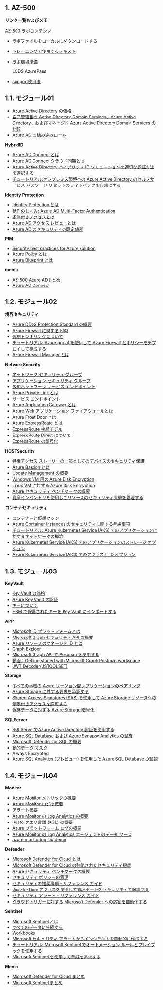 ## 1. **AZ-500**

**リンク一覧およびメモ**

[AZ-500 ラボコンテンツ](https://microsoftlearning.github.io/AZ-500JA-AzureSecurityTechnologies/)
- ラボファイルをローカルにダウンロードする

- [トレーニングで使用するテキスト](https://docs.microsoft.com/ja-jp/users/msftofficialcurriculum-4292/collections/neqjf5m83e37x4?wt.mc_id=esi_m2l_content_wwl)

- [ラボ環境準備](/az500/pdf/01-01-ラボ環境準備.pdf)
 
  LODS
  AzurePass
- [support使用法](pdf/support.pdf)

## 1.1. モジュール01
- [Azure Active Directory の価格](https://www.microsoft.com/ja-jp/security/business/identity-access-management/azure-ad-pricing?rtc=1)
- [自己管理型の Active Directory Domain Services、Azure Active Directory、およびマネージド Azure Active Directory Domain Services の比較](https://docs.microsoft.com/ja-jp/azure/active-directory-domain-services/compare-identity-solutions)
- [Azure AD の組み込みロール](https://docs.microsoft.com/ja-jp/azure/active-directory/roles/permissions-reference)
  
**HybridID**
- [Azure AD Connect とは](https://docs.microsoft.com/ja-jp/azure/active-directory/hybrid/whatis-azure-ad-connect)
- [Azure AD Connect クラウド同期とは](https://docs.microsoft.com/ja-jp/azure/active-directory/cloud-sync/what-is-cloud-sync)
- [Azure Active Directory ハイブリッド ID ソリューションの適切な認証方法を選択する](https://docs.microsoft.com/ja-jp/azure/active-directory/hybrid/choose-ad-authn)
- [チュートリアル:オンプレミス環境への Azure Active Directory のセルフサービス パスワード リセットのライトバックを有効にする](https://docs.microsoft.com/ja-jp/azure/active-directory/authentication/tutorial-enable-sspr-writeback)
  
**Identity** **Protection**
- [Identity Protection とは](https://docs.microsoft.com/ja-jp/azure/active-directory/identity-protection/overview-identity-protection)
- [動作のしくみ: Azure AD Multi-Factor Authentication](https://docs.microsoft.com/ja-jp/azure/active-directory/authentication/concept-mfa-howitworks)
- [条件付きアクセスとは](https://docs.microsoft.com/ja-jp/azure/active-directory/conditional-access/overview)
- [Azure AD アクセス レビューとは](https://docs.microsoft.com/ja-jp/azure/active-directory/governance/access-reviews-overview)
- [Azure AD のセキュリティの既定値群](https://docs.microsoft.com/ja-jp/azure/active-directory/fundamentals/concept-fundamentals-security-defaults)

**PIM**
- [Security best practices for Azure solution](https://azure.microsoft.com/mediahandler/files/resourcefiles/security-best-practices-for-azure-solutions/Azure%20Security%20Best%20Practices.pdf)
- [Azure Policy とは](https://docs.microsoft.com/ja-jp/azure/governance/policy/overview)
- [Azure Blueprint とは](https://docs.microsoft.com/ja-jp/azure/governance/blueprints/overview)

**memo**
- [AZ-500 Azure ADまとめ](pdf/AZ-500%20Azure%20ADまとめ.pdf)
- [Azure AD Connect](pdf/Azure%20AD%20Connect.pdf)

## 1.2. モジュール02

**境界セキュリティ**
- [Azure DDoS Protection Standard の概要](https://docs.microsoft.com/ja-jp/azure/ddos-protection/ddos-protection-overview)
- [Azure Firewall に関する FAQ](https://docs.microsoft.com/ja-jp/azure/firewall/firewall-faq)
- [強制トンネリングについて](https://docs.microsoft.com/ja-jp/azure/vpn-gateway/vpn-gateway-forced-tunneling-rm)
- [チュートリアル: Azure portal を使用して Azure Firewall とポリシーをデプロイして構成する](https://docs.microsoft.com/ja-jp/azure/firewall/tutorial-firewall-deploy-portal-policy)
- [Azure Firewall Manager とは](https://docs.microsoft.com/ja-jp/azure/firewall-manager/overview)

**NetworkSecurity**

- [ネットワーク セキュリティ グループ](https://docs.microsoft.com/ja-jp/azure/virtual-network/network-security-groups-overview)
- [アプリケーション セキュリティ グループ](https://docs.microsoft.com/ja-jp/azure/virtual-network/application-security-groups)
- [仮想ネットワーク サービス エンドポイント](https://docs.microsoft.com/ja-jp/azure/virtual-network/virtual-network-service-endpoints-overview)
- [Azure Private Link とは](https://docs.microsoft.com/ja-jp/azure/private-link/private-link-overview?toc=/azure/virtual-network/toc.json)
- [サービス エンドポイント](https://docs.microsoft.com/ja-jp/azure/virtual-network/vnet-integration-for-azure-services#compare-private-endpoints-and-service-endpoints)
- [Azure Application Gateway とは](https://docs.microsoft.com/ja-jp/azure/application-gateway/overview)
- [Azure Web アプリケーション ファイアウォールとは](https://docs.microsoft.com/ja-jp/azure/web-application-firewall/overview)
- [Azure Front Door とは](https://docs.microsoft.com/ja-jp/azure/frontdoor/front-door-overview)
- [Azure ExpressRoute とは](https://docs.microsoft.com/ja-jp/azure/expressroute/expressroute-introduction)
- [ExpressRoute 接続モデル](https://docs.microsoft.com/ja-jp/azure/expressroute/expressroute-connectivity-models)
- [ExpressRoute Direct について](https://docs.microsoft.com/ja-jp/azure/expressroute/expressroute-erdirect-about)
- [ExpressRoute の暗号化](https://docs.microsoft.com/ja-jp/azure/expressroute/expressroute-about-encryption)
  
**HOSTSecurity**
- [特権アクセス ストーリーの一部としてのデバイスのセキュリティ保護](https://docs.microsoft.com/ja-jp/security/compass/privileged-access-devices)
- [Azure Bastion とは](https://docs.microsoft.com/ja-jp/azure/bastion/bastion-overview)
- [Update Management の概要](https://docs.microsoft.com/ja-jp/azure/automation/update-management/overview)
- [Windows VM 用の Azure Disk Encryption](https://docs.microsoft.com/ja-jp/azure/virtual-machines/windows/disk-encryption-overview)
- [Linux VM に対する Azure Disk Encryption](https://docs.microsoft.com/ja-jp/azure/virtual-machines/linux/disk-encryption-overview)
- [Azure セキュリティ ベンチマークの概要](https://docs.microsoft.com/ja-jp/security/benchmark/azure/introduction)
- [資産インベントリを使用してリソースのセキュリティ態勢を管理する](https://docs.microsoft.com/ja-jp/azure/defender-for-cloud/asset-inventory)
  
**コンテナセキュリティ**
- [コンテナーと仮想マシン](https://docs.microsoft.com/ja-jp/virtualization/windowscontainers/about/containers-vs-vm)
- [Azure Container Instances のセキュリティに関する考慮事項](https://docs.microsoft.com/ja-jp/azure/container-instances/container-instances-image-security)
- [チュートリアル: Azure Kubernetes Service (AKS) でのアプリケーションに対するネットワークの概念](https://docs.microsoft.com/ja-jp/azure/aks/concepts-network)
- [Azure Kubernetes Service (AKS) でのアプリケーションのストレージ オプション](https://docs.microsoft.com/ja-jp/azure/aks/concepts-storage)
- [Azure Kubernetes Service (AKS) でのアクセスと ID オプション](https://docs.microsoft.com/ja-jp/azure/aks/concepts-identity)



## 1.3. モジュール03
**KeyVault**
- [Key Vault の価格](https://azure.microsoft.com/ja-jp/pricing/details/key-vault/)
- [Azure Key Vault の認証](https://docs.microsoft.com/ja-jp/azure/key-vault/general/authentication)
- [キーについて](https://docs.microsoft.com/ja-jp/azure/key-vault/keys/about-keys)
- [HSM で保護されたキーを Key Vault にインポートする](https://docs.microsoft.com/ja-jp/azure/key-vault/keys/hsm-protected-keys)
  
**APP**
- [Microsoft ID プラットフォームとは](https://docs.microsoft.com/ja-jp/azure/active-directory/develop/v2-overview)
- [Microsoft Graph セキュリティ API の概要](https://docs.microsoft.com/ja-jp/graph/security-concept-overview)
- [Azure リソースのマネージド ID とは](https://docs.microsoft.com/ja-jp/azure/active-directory/managed-identities-azure-resources/overview)
- [Graph Exploer](https://developer.microsoft.com/en-us/graph/graph-explorer)
- [Microsoft Graph API で Postman を使用する](https://docs.microsoft.com/ja-jp/graph/use-postman)
- [動画：Getting started with Microsoft Graph Postman workspace](https://www.youtube.com/watch?v=3RTHY3jScmA)
- [JWT Decoder(JSTOOLSET)](https://www.jstoolset.com/jwt)
  
**Storage**
- [すべての地域の Azure リージョン間レプリケーションのペアリング](https://docs.microsoft.com/ja-jp/azure/availability-zones/cross-region-replication-azure#azure-cross-region-replication-pairings-for-all-geographies)
- [Azure Storage に対する要求を承認する](https://docs.microsoft.com/ja-jp/rest/api/storageservices/authorize-requests-to-azure-storage)
- [Shared Access Signatures (SAS) を使用して Azure Storage リソースへの制限付きアクセスを許可する](https://docs.microsoft.com/ja-jp/azure/storage/common/storage-sas-overview)
- [保存データに対する Azure Storage 暗号化](https://docs.microsoft.com/ja-jp/azure/storage/common/storage-service-encryption)

**SQLServer**
- [SQLServerでAzure Active Directory 認証を使用する](https://docs.microsoft.com/ja-jp/azure/azure-sql/database/authentication-aad-overview)
- [Azure SQL Database および Azure Synapse Analytics の監査](https://docs.microsoft.com/ja-jp/azure/azure-sql/database/auditing-overview)
- [Microsoft Defender for SQL の概要](https://docs.microsoft.com/ja-jp/azure/defender-for-cloud/defender-for-sql-introduction)
- [動的データ マスク](https://docs.microsoft.com/ja-jp/azure/azure-sql/database/dynamic-data-masking-overview)
- [Always Encrypted](https://docs.microsoft.com/ja-jp/sql/relational-databases/security/encryption/always-encrypted-database-engine?view=sql-server-ver15)
- [Azure SQL Analytics (プレビュー) を使用した Azure SQL Database の監視](https://docs.microsoft.com/ja-jp/azure/azure-monitor/insights/azure-sql)
  

## 1.4. モジュール04
**Monitor**
- [Azure Monitor メトリックの概要](https://docs.microsoft.com/ja-jp/azure/azure-monitor/essentials/data-platform-metrics)
- [Azure Monitor ログの概要](https://docs.microsoft.com/ja-jp/azure/azure-monitor/logs/data-platform-logs)
- [アラート概要](https://docs.microsoft.com/ja-jp/azure/azure-monitor/alerts/alerts-overview)
- [Azure Monitor の Log Analytics の概要](https://docs.microsoft.com/ja-jp/azure/azure-monitor/logs/log-analytics-overview)
- [Kusto クエリ言語 (KQL) の概要](https://docs.microsoft.com/ja-jp/azure/data-explorer/kusto/query/)
- [Azure プラットフォーム ログの概要](https://docs.microsoft.com/ja-jp/azure/azure-monitor/essentials/platform-logs-overview)
- [Azure Monitor の Log Analytics エージェントのデータ ソース](https://docs.microsoft.com/ja-jp/azure/azure-monitor/agents/agent-data-sources)
- [azure monitoring log demo](https://portal.azure.com/#blade/Microsoft_Azure_Monitoring_Logs/DemoLogsBlade)

**Defender**
- [Microsoft Defender for Cloud とは](https://docs.microsoft.com/ja-jp/azure/defender-for-cloud/defender-for-cloud-introduction)
- [Microsoft Defender for Cloud の強化されたセキュリティ機能](https://docs.microsoft.com/ja-jp/azure/defender-for-cloud/enhanced-security-features-overview)
- [Azure セキュリティ ベンチマークの概要](https://docs.microsoft.com/ja-jp/security/benchmark/azure/introduction)
- [セキュリティ ポリシーの管理](https://docs.microsoft.com/ja-jp/azure/defender-for-cloud/tutorial-security-policy)
- [セキュリティの推奨事項 - リファレンス ガイド](https://docs.microsoft.com/ja-jp/azure/defender-for-cloud/recommendations-reference)
- [Just-In-Time アクセスを使用して管理ポートをセキュリティで保護する](https://docs.microsoft.com/ja-jp/azure/defender-for-cloud/just-in-time-access-usage?tabs=jit-config-asc%2Cjit-request-asc)
- [セキュリティ アラート - リファレンス ガイド](https://docs.microsoft.com/ja-jp/azure/defender-for-cloud/alerts-reference)
- [クラウドトリガーに対する Microsoft Defender への応答を自動化する](https://docs.microsoft.com/ja-jp/azure/defender-for-cloud/workflow-automation)

**Sentinel**
- [Microsoft Sentinel とは](https://docs.microsoft.com/ja-jp/azure/sentinel/overview)
- [すべてのデータに接続する](https://docs.microsoft.com/ja-jp/azure/sentinel/overview#connect-to-all-your-data)
- [Workbooks](https://docs.microsoft.com/ja-jp/azure/sentinel/overview#workbooks)
- [Microsoft セキュリティ アラートからインシデントを自動的に作成する](https://docs.microsoft.com/ja-jp/azure/sentinel/create-incidents-from-alerts)
- [チュートリアル: Microsoft Sentinel でオートメーション ルールとプレイブックを使用する](https://docs.microsoft.com/ja-jp/azure/sentinel/tutorial-respond-threats-playbook)
- [Microsoft Sentinel を使用して脅威を追求する](https://docs.microsoft.com/ja-jp/azure/sentinel/hunting)

**Memo**
- [Microsoft Defender for Cloud まとめ](pdf/Microsoft%20Defender%20for%20Cloud%20まとめ.pdf)
- [Microsoft Sentinel まとめ](pdf/Microsoft%20Sentinel%20まとめ.pdf)